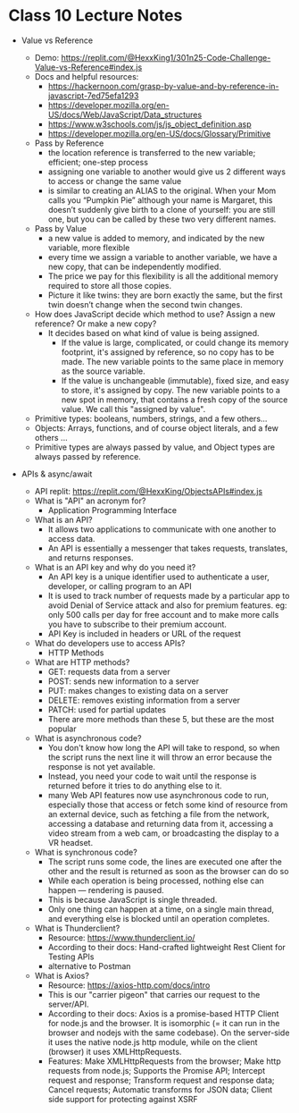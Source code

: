 # Class 10 Lecture Notes

- Value vs Reference
  - Demo: <https://replit.com/@HexxKing1/301n25-Code-Challenge-Value-vs-Reference#index.js>
  - Docs and helpful resources:
    - <https://hackernoon.com/grasp-by-value-and-by-reference-in-javascript-7ed75efa1293>
    - <https://developer.mozilla.org/en-US/docs/Web/JavaScript/Data_structures>
    - <https://www.w3schools.com/js/js_object_definition.asp>
    - <https://developer.mozilla.org/en-US/docs/Glossary/Primitive>
  - Pass by Reference
    - the location reference is transferred to the new variable; efficient; one-step process
    - assigning one variable to another would give us 2 different ways to access or change the same value
    - is similar to creating an ALIAS to the original. When your Mom calls you “Pumpkin Pie” although your name is Margaret, this doesn’t suddenly give birth to a clone of yourself: you are still one, but you can be called by these two very different names.
  - Pass by Value
    - a new value is added to memory, and indicated by the new variable, more flexible
    - every time we assign a variable to another variable, we have a new copy, that can be independently modified.
    - The price we pay for this flexibility is all the additional memory required to store all those copies.
    - Picture it like twins: they are born exactly the same, but the first twin doesn’t change when the second twin changes.
  - How does JavaScript decide which method to use? Assign a new reference? Or make a new copy?
    - It decides based on what kind of value is being assigned.
      - If the value is large, complicated, or could change its memory footprint, it's assigned by reference, so no copy has to be made. The new variable points to the same place in memory as the source variable.
      - If the value is unchangeable (immutable), fixed size, and easy to store, it's assigned by copy. The new variable points to a new spot in memory, that contains a fresh copy of the source value. We call this "assigned by value".
  - Primitive types: booleans, numbers, strings, and a few others...
  - Objects: Arrays, functions, and of course object literals, and a few others ...
  - Primitive types are always passed by value, and Object types are always passed by reference.

- APIs & async/await
  - API replit: <https://replit.com/@HexxKing/ObjectsAPIs#index.js>
  - What is "API" an acronym for?
    - Application Programming Interface
  - What is an API?
    - It allows two applications to communicate with one another to access data.
    - An API is essentially a messenger that takes requests, translates, and returns responses.
  - What is an API key and why do you need it?
    - An API key is a unique identifier used to authenticate a user, developer, or calling program to an API
    - It is used to track number of requests made by a particular app to avoid Denial of Service attack and also for premium features. eg: only 500 calls per day for free account and to make more calls you have to subscribe to their premium account.
    - API Key is included in headers or URL of the request
  - What do developers use to access APIs?
    - HTTP Methods
  - What are HTTP methods?
    - GET: requests data from a server
    - POST: sends new information to a server
    - PUT: makes changes to existing data on a server
    - DELETE: removes existing information from a server
    - PATCH: used for partial updates
    - There are more methods than these 5, but these are the most popular
  - What is asynchronous code?
    - You don't know how long the API will take to respond, so when the script runs the next line it will throw an error because the response is not yet available.
    - Instead, you need your code to wait until the response is returned before it tries to do anything else to it.
    - many Web API features now use asynchronous code to run, especially those that access or fetch some kind of resource from an external device, such as fetching a file from the network, accessing a database and returning data from it, accessing a video stream from a web cam, or broadcasting the display to a VR headset.
  - What is synchronous code?
    - The script runs some code, the lines are executed one after the other and the result is returned as soon as the browser can do so
    - While each operation is being processed, nothing else can happen — rendering is paused.
    - This is because JavaScript is single threaded.
    - Only one thing can happen at a time, on a single main thread, and everything else is blocked until an operation completes.
  - What is Thunderclient?
    - Resource: <https://www.thunderclient.io/>
    - According to their docs: Hand-crafted lightweight Rest Client for Testing APIs
    - alternative to Postman
  - What is Axios?
    - Resource: <https://axios-http.com/docs/intro>
    - This is our "carrier pigeon" that carries our request to the server/API.
    - According to their docs: Axios is a promise-based HTTP Client for node.js and the browser. It is isomorphic (= it can run in the browser and nodejs with the same codebase). On the server-side it uses the native node.js http module, while on the client (browser) it uses XMLHttpRequests.
    - Features: Make XMLHttpRequests from the browser; Make http requests from node.js; Supports the Promise API; Intercept request and response; Transform request and response data; Cancel requests; Automatic transforms for JSON data; Client side support for protecting against XSRF
